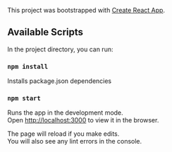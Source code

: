 This project was bootstrapped with [Create React App](https://github.com/facebook/create-react-app).

## Available Scripts

In the project directory, you can run:

### `npm install`
Installs package.json dependencies

### `npm start`

Runs the app in the development mode.<br />
Open [http://localhost:3000](http://localhost:3000) to view it in the browser.

The page will reload if you make edits.<br />
You will also see any lint errors in the console.


